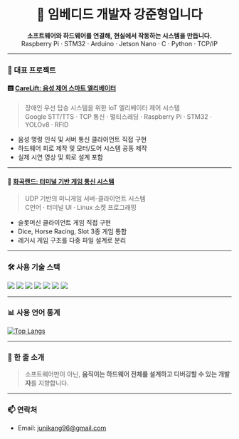 <h1 align="center">🧠 임베디드 개발자 강준형입니다</h1>
<p align="center">
  <b>소프트웨어와 하드웨어를 연결해, 현실에서 작동하는 시스템을 만듭니다.</b><br>
  Raspberry Pi · STM32 · Arduino · Jetson Nano · C · Python · TCP/IP
</p>

---

### 🚀 대표 프로젝트

#### 🛗 [CareLift: 음성 제어 스마트 엘리베이터](https://github.com/junikang96/Intel_Edge_Final_Project_CareLift)
> 장애인 우선 탑승 시스템을 위한 IoT 엘리베이터 제어 시스템  
> Google STT/TTS · TCP 통신 · 멀티스레딩 · Raspberry Pi · STM32 · YOLOv8 · RFID

- 음성 명령 인식 및 서버 통신 클라이언트 직접 구현
- 하드웨어 회로 제작 및 모터/도어 시스템 공동 제작
- 실제 시연 영상 및 회로 설계 포함

---

#### 🎰 [화곡랜드: 터미널 기반 게임 통신 시스템](https://github.com/junikang96/Edge_Device_Linux_project)
> UDP 기반의 미니게임 서버-클라이언트 시스템  
> C언어 · 터미널 UI · Linux 소켓 프로그래밍

- 슬롯머신 클라이언트 게임 직접 구현
- Dice, Horse Racing, Slot 3종 게임 통합
- 레거시 게임 구조를 다중 파일 설계로 분리

---

### 🛠️ 사용 기술 스택

<img src="https://img.shields.io/badge/C-blue?style=flat-square&logo=c" />
<img src="https://img.shields.io/badge/Python-yellow?style=flat-square&logo=python" />
<img src="https://img.shields.io/badge/STM32-03234B?style=flat-square" />
<img src="https://img.shields.io/badge/Raspberry%20Pi-C51A4A?style=flat-square&logo=raspberry-pi" />
<img src="https://img.shields.io/badge/Arduino-00979D?style=flat-square&logo=arduino" />
<img src="https://img.shields.io/badge/TCP%2FIP-005f73?style=flat-square" />
<img src="https://img.shields.io/badge/Git-black?style=flat-square&logo=git" />

---

### 📊 사용 언어 통계

[![Top Langs](https://github-readme-stats.vercel.app/api/top-langs/?username=junikang96&layout=compact&theme=transparent)](https://github.com/anuraghazra/github-readme-stats)

---

### 👋 한 줄 소개

> 소프트웨어만이 아닌, **움직이는 하드웨어 전체를 설계하고 디버깅할 수 있는 개발자**를 지향합니다.

---

### 📫 연락처

- Email: junikang96@gmail.com

